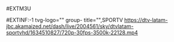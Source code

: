 #EXTM3U


#EXTINF:-1 tvg-logo="" group-
title="",SPORTV
https://dtv-latam-jbc.akamaized.net/dash/live/2004561/sky/dtvlatam-sportvhd/1634510827/720p-30fps-3500k-22128.mp4
